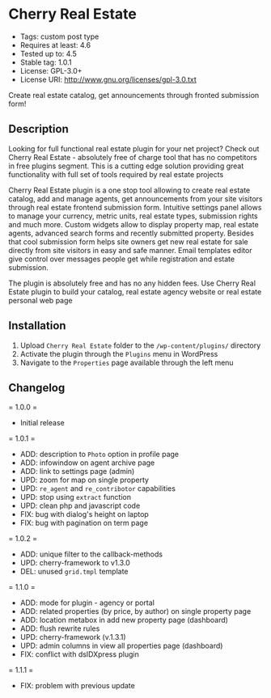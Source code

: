 # Cherry Real Estate #
* Tags: custom post type
* Requires at least: 4.6
* Tested up to: 4.5
* Stable tag: 1.0.1
* License: GPL-3.0+
* License URI: http://www.gnu.org/licenses/gpl-3.0.txt

Create real estate catalog, get announcements through fronted submission form!

## Description ##
Looking for full functional real estate plugin for your net project? Check out Cherry Real Estate - absolutely free of charge tool that has no competitors in free plugins segment. This is a cutting edge solution providing great functionality with full set of tools required by real estate projects

Cherry Real Estate plugin is a one stop tool allowing to create real estate catalog, add and manage agents, get announcements from your site visitors through real estate frontend submission form. Intuitive settings panel allows to manage your currency, metric units, real estate types, submission rights and much more. Custom widgets allow to display property map, real estate agents, advanced search forms and recently submitted property. Besides that cool submission form helps site owners get new real estate for sale directly from site visitors in easy and safe manner. Email templates editor give control over messages people get while registration and estate submission.

The plugin is absolutely free and has no any hidden fees. Use Cherry Real Estate plugin to build your catalog, real estate agency website or real estate personal web page

## Installation ##
1. Upload `Cherry Real Estate` folder to the `/wp-content/plugins/` directory
2. Activate the plugin through the `Plugins` menu in WordPress
3. Navigate to the `Properties` page available through the left menu

## Changelog #
= 1.0.0 =

* Initial release

= 1.0.1 =

* ADD: description to `Photo` option in profile page
* ADD: infowindow on agent archive page
* ADD: link to settings page (admin)
* UPD: zoom for map on single property
* UPD: `re_agent` and `re_contribotor` capabilities
* UPD: stop using `extract` function
* UPD: clean php and javascript code
* FIX: bug with dialog's height on laptop
* FIX: bug with pagination on term page

= 1.0.2 =

* ADD: unique filter to the callback-methods
* UPD: cherry-framework to v1.3.0
* DEL: unused `grid.tmpl` template

= 1.1.0 =

* ADD: mode for plugin - agency or portal
* ADD: related properties (by price, by author) on single property page
* ADD: location metabox in add new property page (dashboard)
* ADD: flush rewrite rules
* UPD: cherry-framework (v.1.3.1)
* UPD: admin columns in view all properties page (dashboard)
* FIX: conflict with dsIDXpress plugin

= 1.1.1 =

* FIX: problem with previous update